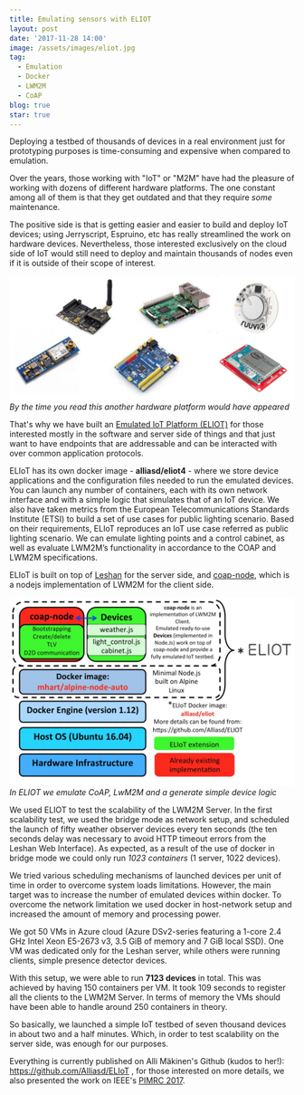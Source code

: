 ```yaml
---
title: Emulating sensors with ELIOT
layout: post
date: '2017-11-28 14:00'
image: /assets/images/eliot.jpg
tag:
  - Emulation
  - Docker
  - LWM2M
  - CoAP
blog: true
star: true
---
```


Deploying a testbed of thousands of devices in a real environment just for prototyping purposes is time-consuming and expensive when compared to emulation.

Over the years, those working with "IoT" or "M2M" have had the pleasure of working with dozens of different hardware platforms. The one constant among all of them is that they get outdated and that they require *some* maintenance.

The positive side is that is getting easier and easier to build and deploy IoT devices; using Jerryscript, Espruino, etc has really streamlined the work on hardware devices. Nevertheless, those interested exclusively on the cloud side of IoT would still need to deploy and maintain thousands of nodes even if it is outside of their scope of interest.

![Hardware gallore!](/assets/images/devices.jpg)*By the time you read this another hardware platform would have appeared*

That's why we have built an [Emulated IoT Platform (ELIOT)](https://github.com/Alliasd/ELIoT) for those interested mostly in the software and server side of things and that just want to have endpoints that are addressable and can be interacted with over common application protocols.

ELIoT has its own docker image - **alliasd/eliot4** - where we store device applications and the configuration files needed to run the emulated devices.  You can launch any number of containers, each with its own network interface and with a simple logic that simulates that of an IoT device. We also have taken metrics from the European Telecommunications Standards Institute (ETSI) to build a set of use cases for public lighting scenario. Based on their requirements, ELIoT reproduces an IoT use case referred as public lighting scenario. We can emulate lighting points and a control cabinet, as well as evaluate LWM2M’s functionality in accordance to the COAP and LWM2M specifications.

ELIoT is built on top of [Leshan](https://github.com/eclipse/leshan) for the server side, and [coap-node](https://github.com/PeterEB/coap-node), which is a nodejs implementation of LWM2M for the client side.

![ELIOT Stack](/assets/images/eliotstack.jpg)*In ELIOT we emulate CoAP, LwM2M and a generate simple device logic*

We used ELIOT to test the scalability of the LWM2M Server. In the first scalability test, we used the bridge mode as network setup, and scheduled the launch of fifty weather observer devices every ten seconds (the ten seconds delay was necessary to avoid HTTP timeout errors from the Leshan Web Interface). As expected, as a result of the use of docker in bridge mode we could only run *1023 containers* (1 server, 1022 devices).

We tried various scheduling mechanisms of launched devices per unit of time in order to overcome system loads limitations. However, the main target was to increase the number of emulated devices within docker.
To overcome the network limitation we used docker in host-network setup and increased the amount of memory and processing power.

We got 50 VMs in Azure cloud (Azure DSv2-series featuring a 1-core 2.4 GHz Intel Xeon E5-2673 v3, 3.5 GiB of memory and 7 GiB local SSD). One VM was dedicated only for the Leshan server, while others were running clients, simple presence detector devices.

With this setup, we were able to run **7123 devices** in total. This was achieved by having 150 containers per VM. It took 109 seconds to register all the clients to the LWM2M Server. In terms of memory the VMs should have been able to handle around 250 containers in theory.

So basically, we launched a simple IoT testbed of seven thousand devices in about two and a half minutes. Which, in order to test scalability on the server side, was enough for our purposes.

Everything is currently published on Alli Mäkinen's Github (kudos to her!): <https://github.com/Alliasd/ELIoT> , for  those interested on more details, we also presented the work on IEEE's [PIMRC 2017](https://github.com/Alliasd/ELIoT/blob/master/eliotpimrc20017.pdf).
